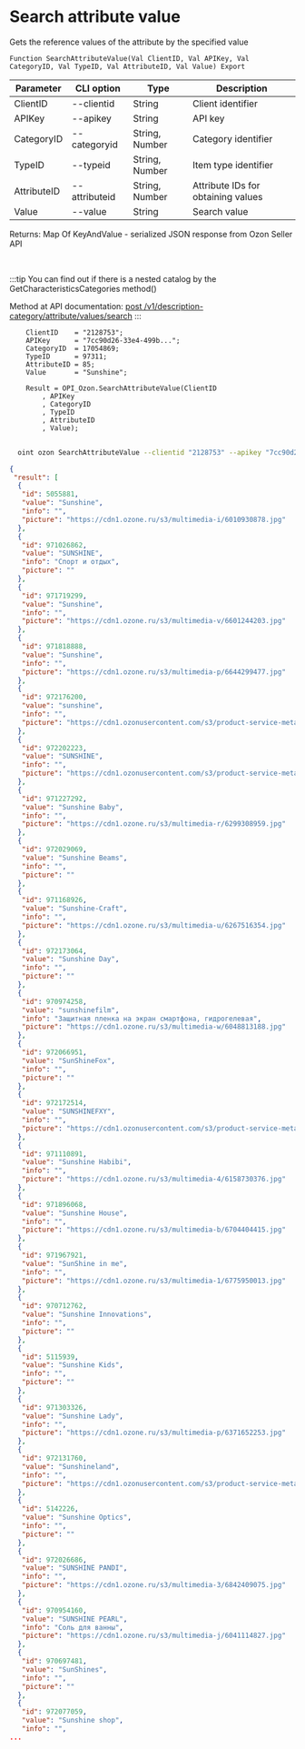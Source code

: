 ﻿---
sidebar_position: 4
---

# Search attribute value
 Gets the reference values of the attribute by the specified value



`Function SearchAttributeValue(Val ClientID, Val APIKey, Val CategoryID, Val TypeID, Val AttributeID, Val Value) Export`

  | Parameter | CLI option | Type | Description |
  |-|-|-|-|
  | ClientID | --clientid | String | Client identifier |
  | APIKey | --apikey | String | API key |
  | CategoryID | --categoryid | String, Number | Category identifier |
  | TypeID | --typeid | String, Number | Item type identifier |
  | AttributeID | --attributeid | String, Number | Attribute IDs for obtaining values |
  | Value | --value | String | Search value |

  
  Returns:  Map Of KeyAndValue - serialized JSON response from Ozon Seller API

<br/>

:::tip
You can find out if there is a nested catalog by the GetCharacteristicsCategories method()

 Method at API documentation: [post /v1/description-category/attribute/values/search](https://docs.ozon.ru/api/seller/#operation/DescriptionCategoryAPI_SearchAttributeValues)
:::
<br/>


```bsl title="Code example"
    ClientID    = "2128753";
    APIKey      = "7cc90d26-33e4-499b...";
    CategoryID  = 17054869;
    TypeID      = 97311;
    AttributeID = 85;
    Value       = "Sunshine";

    Result = OPI_Ozon.SearchAttributeValue(ClientID
        , APIKey
        , CategoryID
        , TypeID
        , AttributeID
        , Value);
```



```sh title="CLI command example"
    
  oint ozon SearchAttributeValue --clientid "2128753" --apikey "7cc90d26-33e4-499b..." --categoryid %categoryid% --typeid %typeid% --attributeid %attributeid% --value %value%

```

```json title="Result"
{
 "result": [
  {
   "id": 5055881,
   "value": "Sunshine",
   "info": "",
   "picture": "https://cdn1.ozone.ru/s3/multimedia-i/6010930878.jpg"
  },
  {
   "id": 971026862,
   "value": "SUNSHINE",
   "info": "Спорт и отдых",
   "picture": ""
  },
  {
   "id": 971719299,
   "value": "Sunshine",
   "info": "",
   "picture": "https://cdn1.ozone.ru/s3/multimedia-v/6601244203.jpg"
  },
  {
   "id": 971818888,
   "value": "Sunshine",
   "info": "",
   "picture": "https://cdn1.ozone.ru/s3/multimedia-p/6644299477.jpg"
  },
  {
   "id": 972176200,
   "value": "sunshine",
   "info": "",
   "picture": "https://cdn1.ozonusercontent.com/s3/product-service-meta-media/e6dcf5aa-eb30-442d-afa0-5812652d2816.png"
  },
  {
   "id": 972202223,
   "value": "SUNSHINE",
   "info": "",
   "picture": "https://cdn1.ozonusercontent.com/s3/product-service-meta-media/68384d8e-4b49-4f99-a045-3403c1f10f0f.jpg"
  },
  {
   "id": 971227292,
   "value": "Sunshine Baby",
   "info": "",
   "picture": "https://cdn1.ozone.ru/s3/multimedia-r/6299308959.jpg"
  },
  {
   "id": 972029069,
   "value": "Sunshine Beams",
   "info": "",
   "picture": ""
  },
  {
   "id": 971168926,
   "value": "Sunshine-Craft",
   "info": "",
   "picture": "https://cdn1.ozone.ru/s3/multimedia-u/6267516354.jpg"
  },
  {
   "id": 972173064,
   "value": "Sunshine Day",
   "info": "",
   "picture": ""
  },
  {
   "id": 970974258,
   "value": "sunshinefilm",
   "info": "Защитная пленка на экран смартфона, гидрогелевая",
   "picture": "https://cdn1.ozone.ru/s3/multimedia-w/6048813188.jpg"
  },
  {
   "id": 972066951,
   "value": "SunShineFox",
   "info": "",
   "picture": ""
  },
  {
   "id": 972172514,
   "value": "SUNSHINEFXY",
   "info": "",
   "picture": "https://cdn1.ozonusercontent.com/s3/product-service-meta-media/d48c1614-b9c4-4785-b9ef-3142f5cfb12c.png"
  },
  {
   "id": 971110891,
   "value": "Sunshine Habibi",
   "info": "",
   "picture": "https://cdn1.ozone.ru/s3/multimedia-4/6158730376.jpg"
  },
  {
   "id": 971896068,
   "value": "Sunshine House",
   "info": "",
   "picture": "https://cdn1.ozone.ru/s3/multimedia-b/6704404415.jpg"
  },
  {
   "id": 971967921,
   "value": "SunShine in me",
   "info": "",
   "picture": "https://cdn1.ozone.ru/s3/multimedia-1/6775950013.jpg"
  },
  {
   "id": 970712762,
   "value": "Sunshine Innovations",
   "info": "",
   "picture": ""
  },
  {
   "id": 5115939,
   "value": "Sunshine Kids",
   "info": "",
   "picture": ""
  },
  {
   "id": 971303326,
   "value": "Sunshine Lady",
   "info": "",
   "picture": "https://cdn1.ozone.ru/s3/multimedia-p/6371652253.jpg"
  },
  {
   "id": 972131760,
   "value": "Sunshineland",
   "info": "",
   "picture": "https://cdn1.ozonusercontent.com/s3/product-service-meta-media/63bfd44b-6338-4fa6-8843-39b1c7827099.jpg"
  },
  {
   "id": 5142226,
   "value": "Sunshine Optics",
   "info": "",
   "picture": ""
  },
  {
   "id": 972026686,
   "value": "SUNSHINE PANDI",
   "info": "",
   "picture": "https://cdn1.ozone.ru/s3/multimedia-3/6842409075.jpg"
  },
  {
   "id": 970954160,
   "value": "SUNSHINE PEARL",
   "info": "Соль для ванны",
   "picture": "https://cdn1.ozone.ru/s3/multimedia-j/6041114827.jpg"
  },
  {
   "id": 970697481,
   "value": "SunShines",
   "info": "",
   "picture": ""
  },
  {
   "id": 972077059,
   "value": "Sunshine shop",
   "info": "",
...
```
